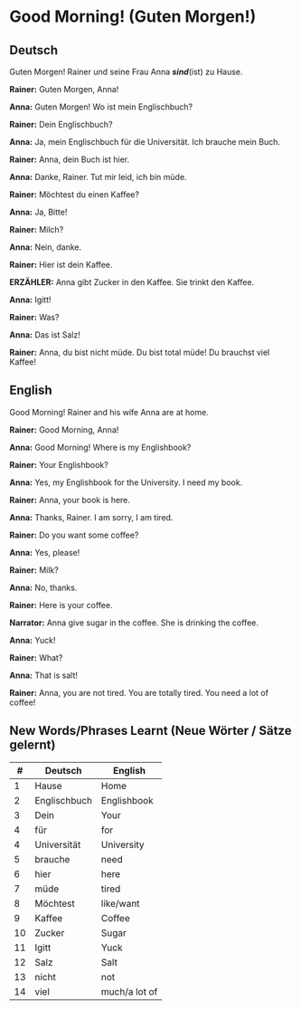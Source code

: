 # Good Morning! (Guten Morgen!)

## Deutsch

Guten Morgen! Rainer und seine Frau Anna ***sind***(ist) zu Hause.

**Rainer:** Guten Morgen, Anna!

**Anna:** Guten Morgen! Wo ist mein Englischbuch?

**Rainer:** Dein Englischbuch?

**Anna:** Ja, mein Englischbuch für die Universität. Ich brauche mein Buch.

**Rainer:** Anna, dein Buch ist hier.

**Anna:** Danke, Rainer. Tut mir leid, ich bin müde.

**Rainer:** Möchtest du einen Kaffee?

**Anna:** Ja, Bitte!

**Rainer:** Milch?

**Anna:** Nein, danke.

**Rainer:** Hier ist dein Kaffee.

**ERZÄHLER:** Anna gibt Zucker in den Kaffee. Sie trinkt den Kaffee.

**Anna:** Igitt!

**Rainer:** Was?

**Anna:** Das ist Salz!

**Rainer:** Anna, du bist nicht müde. Du bist total müde! Du brauchst viel Kaffee!

## English

Good Morning! Rainer and his wife Anna are at home.

**Rainer:** Good Morning, Anna!

**Anna:** Good Morning! Where is my Englishbook?

**Rainer:** Your Englishbook?

**Anna:** Yes, my Englishbook for the University. I need my book.

**Rainer:** Anna, your book is here.

**Anna:** Thanks, Rainer. I am sorry, I am tired.

**Rainer:** Do you want some coffee?

**Anna:** Yes, please!

**Rainer:** Milk?

**Anna:** No, thanks.

**Rainer:** Here is your coffee.

**Narrator:** Anna give sugar in the coffee. She is drinking the coffee.

**Anna:** Yuck!

**Rainer:** What?

**Anna:** That is salt!

**Rainer:** Anna, you are not tired. You are totally tired. You need a lot of coffee!

## New Words/Phrases Learnt (Neue Wörter / Sätze gelernt)

|#|Deutsch|English|
|---|---|---|
|1|Hause|Home|
|2|Englischbuch|Englishbook|
|3|Dein|Your|
|4|für|for|
|4|Universität|University|
|5|brauche|need|
|6|hier|here|
|7|müde|tired|
|8|Möchtest|like/want|
|9|Kaffee|Coffee|
|10|Zucker|Sugar|
|11|Igitt|Yuck|
|12|Salz|Salt|
|13|nicht|not|
|14|viel|much/a lot of|
